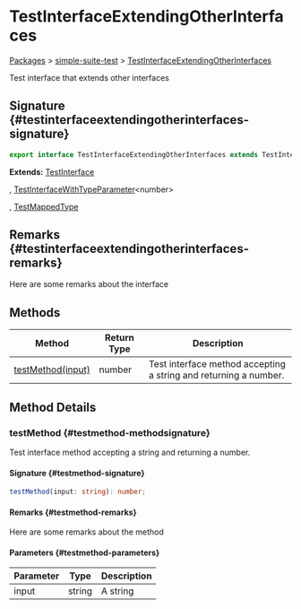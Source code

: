 # TestInterfaceExtendingOtherInterfaces

[Packages](./index) &gt; [simple-suite-test](./simple-suite-test) &gt; [TestInterfaceExtendingOtherInterfaces](./simple-suite-test/testinterfaceextendingotherinterfaces-interface)

Test interface that extends other interfaces

## Signature {#testinterfaceextendingotherinterfaces-signature}

```typescript
export interface TestInterfaceExtendingOtherInterfaces extends TestInterface, TestInterfaceWithTypeParameter<number>, TestMappedType 
```
<b>Extends:</b> [TestInterface](./simple-suite-test/testinterface-interface)

, [TestInterfaceWithTypeParameter](./simple-suite-test/testinterfacewithtypeparameter-interface)<!-- -->&lt;number&gt;

, [TestMappedType](./simple-suite-test#testmappedtype-typealias)


## Remarks {#testinterfaceextendingotherinterfaces-remarks}

Here are some remarks about the interface

## Methods

|  Method | Return Type | Description |
|  --- | --- | --- |
|  [testMethod(input)](./simple-suite-test/testinterfaceextendingotherinterfaces-interface#testmethod-methodsignature) | number | Test interface method accepting a string and returning a number. |

## Method Details

### testMethod {#testmethod-methodsignature}

Test interface method accepting a string and returning a number.

#### Signature {#testmethod-signature}

```typescript
testMethod(input: string): number;
```

#### Remarks {#testmethod-remarks}

Here are some remarks about the method

#### Parameters {#testmethod-parameters}

|  Parameter | Type | Description |
|  --- | --- | --- |
|  input | string | A string |